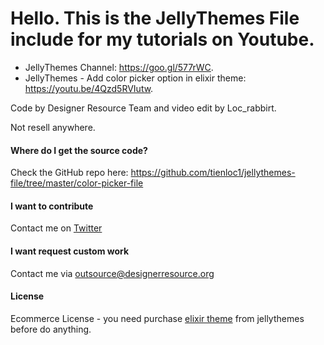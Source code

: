 # Hello. This is the JellyThemes File include for my tutorials on Youtube.

* JellyThemes Channel: https://goo.gl/577rWC.
* JellyThemes - Add color picker option in elixir theme: https://youtu.be/4Qzd5RVIutw.

Code by Designer Resource Team and video edit by Loc_rabbirt.

Not resell anywhere.

#### Where do I get the source code?
Check the GitHub repo here: https://github.com/tienloc1/jellythemes-file/tree/master/color-picker-file

#### I want to contribute
Contact me on [Twitter](@Loc_rabbirt)

#### I want request custom work
Contact me via outsource@designerresource.org

#### License
Ecommerce License - you need purchase [elixir theme](http://goo.gl/Q1gdNT) from jellythemes before do anything.
